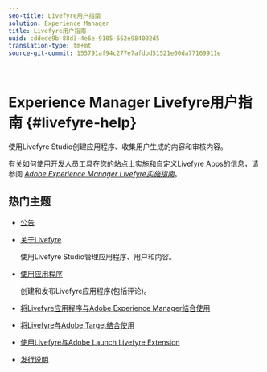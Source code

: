 ```yaml
---
seo-title: Livefyre用户指南
solution: Experience Manager
title: Livefyre用户指南
uuid: cddede9b-88d3-4e6e-9105-662e984002d5
translation-type: tm+mt
source-git-commit: 155791af94c277e7afdbd51521e00da77169911e

---
```



# Experience Manager Livefyre用户指南 {#livefyre-help}

使用Livefyre Studio创建应用程序、收集用户生成的内容和审核内容。

有关如何使用开发人员工具在您的站点上实施和自定义Livefyre Apps的信息，请参阅 [*Adobe Experience Manager Livefyre实施指南*](/help/implementation/home.md)。

## 热门主题

* [公告](c-anouncements.md#c_anouncements)

* [关于Livefyre](c-product.md#c_product)

   使用Livefyre Studio管理应用程序、用户和内容。

* [使用应用程序](c-about-apps/c-about-apps.md#c_about_apps)

   创建和发布Livefyre应用程序(包括评论)。

* [将Livefyre应用程序与Adobe Experience Manager结合使用](https://helpx.adobe.com/experience-manager/6-4/sites/administering/using/livefyre.html)


* [将Livefyre与Adobe Target结合使用](/help/using/c-library/livefyre-target.md)

* [使用Livefyre与Adobe Launch Livefyre Extension](https://docs.adobelaunch.com/extension-reference/web/adobe-livefyre-extension)

* [发行说明](c-rn/c-rn.md#c_rn)

